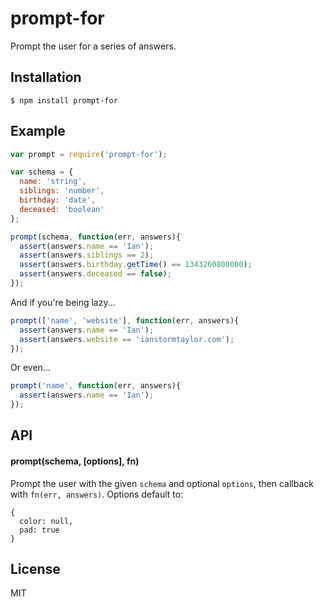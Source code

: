 
# prompt-for

  Prompt the user for a series of answers.

## Installation

    $ npm install prompt-for

## Example

```js
var prompt = require('prompt-for');

var schema = {
  name: 'string',
  siblings: 'number',
  birthday: 'date',
  deceased: 'boolean'
};

prompt(schema, function(err, answers){
  assert(answers.name == 'Ian');
  assert(answers.siblings == 2);
  assert(answers.birthday.getTime() == 1343260800000);
  assert(answers.deceased == false);
});
```

  And if you're being lazy...

```js
prompt(['name', 'website'], function(err, answers){
  assert(answers.name == 'Ian');
  assert(answers.website == 'ianstormtaylor.com');
});
```

  Or even...

```js
prompt('name', function(err, answers){
  assert(answers.name == 'Ian');
});
```

## API

#### prompt(schema, [options], fn)

  Prompt the user with the given `schema` and optional `options`, then callback with `fn(err, answers)`. Options default to:

    {
      color: null,
      pad: true
    }

## License

  MIT